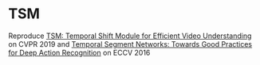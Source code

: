 <!--
 * @Author: your name
 * @Date: 2020-11-09 14:41:56
 * @LastEditTime: 2020-11-09 14:46:11
 * @LastEditors: Please set LastEditors
 * @Description: In User Settings Edit
 * @FilePath: /TSM/README.md
-->
# TSM
Reproduce [TSM: Temporal Shift Module for Efficient Video Understanding](https://openaccess.thecvf.com/content_ICCV_2019/html/Lin_TSM_Temporal_Shift_Module_for_Efficient_Video_Understanding_ICCV_2019_paper.html) on CVPR 2019 and [Temporal Segment Networks: Towards Good Practices for Deep Action Recognition](https://arxiv.org/abs/1608.00859) on ECCV 2016